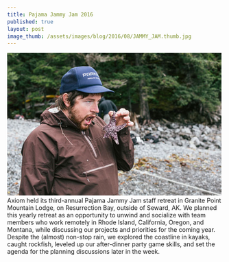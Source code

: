 ```yaml
---
title: Pajama Jammy Jam 2016
published: true
layout: post
image_thumb: /assets/images/blog/2016/08/JAMMY_JAM.thumb.jpg
---
```

<img src="/assets/images/blog/2016/08/JAMMY_JAM.jpg" class="pull-right" />
Axiom held its third-annual Pajama Jammy Jam staff retreat in Granite Point Mountain Lodge, on Resurrection Bay, outside of Seward, AK. We planned this yearly retreat as an opportunity to unwind and socialize with team members who work remotely in Rhode Island, California, Oregon, and Montana, while discussing our projects and priorities for the coming year. Despite the (almost) non-stop rain, we explored the coastline in kayaks, caught rockfish, leveled up our after-dinner party game skills, and set the agenda for the planning discussions later in the week.


